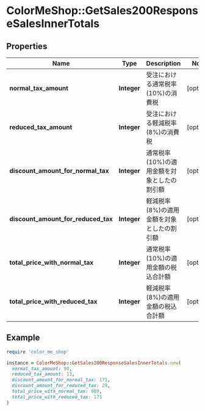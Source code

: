 # ColorMeShop::GetSales200ResponseSalesInnerTotals

## Properties

| Name | Type | Description | Notes |
| ---- | ---- | ----------- | ----- |
| **normal_tax_amount** | **Integer** | 受注における通常税率(10%)の消費税 | [optional] |
| **reduced_tax_amount** | **Integer** | 受注における軽減税率(8%)の消費税 | [optional] |
| **discount_amount_for_normal_tax** | **Integer** | 通常税率(10%)の適用金額を対象としたの割引額 | [optional] |
| **discount_amount_for_reduced_tax** | **Integer** | 軽減税率(8%)の適用金額を対象としたの割引額 | [optional] |
| **total_price_with_normal_tax** | **Integer** | 通常税率(10%)の適用金額の税込合計額 | [optional] |
| **total_price_with_reduced_tax** | **Integer** | 軽減税率(8%)の適用金額の税込合計額 | [optional] |

## Example

```ruby
require 'color_me_shop'

instance = ColorMeShop::GetSales200ResponseSalesInnerTotals.new(
  normal_tax_amount: 90,
  reduced_tax_amount: 13,
  discount_amount_for_normal_tax: 171,
  discount_amount_for_reduced_tax: 29,
  total_price_with_normal_tax: 989,
  total_price_with_reduced_tax: 171
)
```

